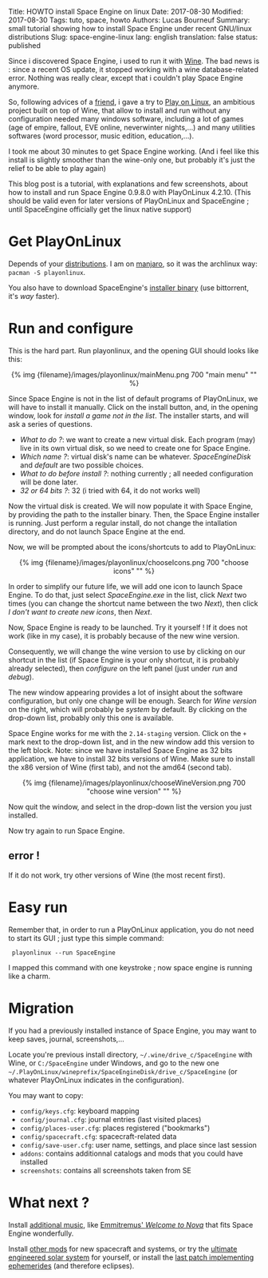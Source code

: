Title: HOWTO install Space Engine on linux
Date: 2017-08-30
Modified: 2017-08-30
Tags: tuto, space, howto
Authors: Lucas Bourneuf
Summary: small tutorial showing how to install Space Engine under recent GNU/linux distributions
Slug: space-engine-linux
lang: english
translation: false
status: published

Since i discovered Space Engine, i used to run it with [Wine](https://en.wikipedia.org/wiki/Wine%20(software)).
The bad news is : since a recent OS update,
it stopped working with a wine database-related error. Nothing was really clear,
except that i couldn't play Space Engine anymore.

So, following advices of a [friend](https://pro-domo.ddns.net/blog),
i gave a try to [Play on Linux](https://en.wikipedia.org/wiki/PlayOnLinux),
an ambitious project built on top of Wine, that allow to install and run without any configuration needed many windows software,
including a lot of games (age of empire, fallout, EVE online, neverwinter nights,…) and many utilities softwares (word processor, music edition, education,…).

I took me about 30 minutes to get Space Engine working.
(And i feel like this install is slightly smoother than the wine-only one, but probably it's just the relief to be able to play again)

This blog post is a tutorial, with explanations and few screenshots, about how to install and run Space Engine 0.9.8.0 with PlayOnLinux 4.2.10.
(This should be valid even for later versions of PlayOnLinux and SpaceEngine ; until SpaceEngine officially get the linux native support)


# Get PlayOnLinux
Depends of your [distributions](https://www.playonlinux.com/en/download.html).
I am on [manjaro](https://manjaro.org/), so it was the archlinux way: `pacman -S playonlinux`.

You also have to download SpaceEngine's [installer binary](http://spaceengine.org/download/spaceengine) (use bittorrent, it's *way* faster).


# Run and configure
This is the hard part. Run playonlinux, and the opening GUI should looks like this:

<center>{% img {filename}/images/playonlinux/mainMenu.png 700 "main menu" "" %}</center>

Since Space Engine is not in the list of default programs of PlayOnLinux, we will have to install it manually.
Click on the install button, and, in the opening window, look for *install a game not in the list*.
The installer starts, and will ask a series of questions.

- *What to do ?*: we want to create a new virtual disk. Each program (may) live in its own virtual disk, so we need to create one for Space Engine.
- *Which name ?*: virtual disk's name can be whatever. *SpaceEngineDisk* and *default* are two possible choices.
- *What to do before install ?*: nothing currently ; all needed configuration will be done later.
- *32 or 64 bits ?*: 32 (i tried with 64, it do not works well)

Now the virtual disk is created. We will now populate it with Space Engine, by providing the path to the installer binary.
Then, the Space Engine installer is running.
Just perform a regular install, do not change the intallation directory, and do not launch Space Engine at the end.

Now, we will be prompted about the icons/shortcuts to add to PlayOnLinux:

<center>{% img {filename}/images/playonlinux/chooseIcons.png 700 "choose icons" "" %}</center>

In order to simplify our future life, we will add one icon to launch Space Engine. To do that, just select *SpaceEngine.exe* in the list,
click *Next* two times (you can change the shortcut name between the two *Next*),
then click *I don't want to create new icons*, then *Next*.

Now, Space Engine is ready to be launched. Try it yourself !
If it does not work (like in my case), it is probably because of the new wine version.

Consequently, we will change the wine version to use by clicking on our shortcut in the list
(if Space Engine is your only shortcut, it is probably already selected), then *configure* on the left panel (just under *run* and *debug*).

The new window appearing provides a lot of insight about the software configuration, but only one change will be enough.
Search for *Wine version* on the right, which will probably be *system* by default. By clicking on the drop-down list, probably only this one is available.

Space Engine works for me with the `2.14-staging` version. Click on the `+` mark next to the drop-down list,
and in the new window add this version to the left block.
Note: since we have installed Space Engine as 32 bits application,
we have to install 32 bits versions of Wine. Make sure to install the x86 version of Wine (first tab), and not the amd64 (second tab).

<center>{% img {filename}/images/playonlinux/chooseWineVersion.png 700 "choose wine version" "" %}</center>

Now quit the window, and select in the drop-down list the version you just installed.

Now try again to run Space Engine.


## error !
If it do not work, try other versions of Wine (the most recent first).


# Easy run
Remember that, in order to run a PlayOnLinux application, you do not need to start its GUI ; just type this simple command:

     playonlinux --run SpaceEngine

I mapped this command with one keystroke ; now space engine is running like a charm.

# Migration
If you had a previously installed instance of Space Engine, you may want to keep saves, journal, screenshots,…

Locate you're previous install directory, `~/.wine/drive_c/SpaceEngine` with Wine, or `C:/SpaceEngine` under Windows,
and go to the new one `~/.PlayOnLinux/wineprefix/SpaceEngineDisk/drive_c/SpaceEngine` (or whatever PlayOnLinux indicates in the configuration).

You may want to copy:

- `config/keys.cfg`: keyboard mapping
- `config/journal.cfg`: journal entries (last visited places)
- `config/places-user.cfg`: places registered ("bookmarks")
- `config/spacecraft.cfg`: spacecraft-related data
- `config/save-user.cfg`: user name, settings, and place since last session
- `addons`: contains additionnal catalogs and mods that you could have installed
- `screenshots`: contains all screenshots taken from SE


# What next ?
Install [additional music](http://forum.spaceengine.org/viewtopic.php?f=3&t=163),
like [Emmitremus' *Welcome to Nova*](https://www.jamendo.com/track/1219424/welcome-to-nova) that fits Space Engine wonderfully.

Install [other mods](http://forum.spaceengine.org/viewtopic.php?f=3&t=142) for new spacecraft and systems,
or try the [ultimate engineered solar system](https://lucas.bourneuf.net/blog/uess.html) for yourself,
or install the [last patch implementing ephemerides](http://spaceengine.org/news/patch0980e/) (and therefore eclipses).
